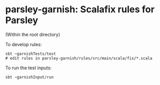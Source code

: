 # parsley-garnish: Scalafix rules for Parsley

(Within the root directory)

To develop rules:
```
sbt ~garnishTests/test
# edit rules in parsley-garnish/rules/src/main/scala/fix/*.scala
```

To run the test inputs:
```
sbt ~garnishInput/run
```
